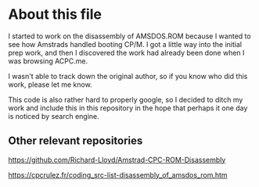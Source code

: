 # About this file

I started to work on the disassembly of AMSDOS.ROM because I wanted to see how
Amstrads handled booting CP/M. I got a little way into the initial prep work, and
then I discovered the work had already been done when I was browsing ACPC.me.

I wasn't able to track down the original author, so if you know who did this work,
please let me know.

This code is also rather hard to properly google, so I decided to ditch my work and
include this in this repository in the hope that perhaps it one day is noticed by
search engine.

## Other relevant repositories

https://github.com/Richard-Lloyd/Amstrad-CPC-ROM-Disassembly

https://cpcrulez.fr/coding_src-list-disassembly_of_amsdos_rom.htm
